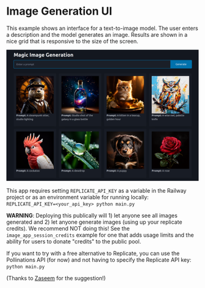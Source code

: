 # Image Generation UI

This example shows an interface for a text-to-image model. The user enters a description and the model generates an image. Results are shown in a nice grid that is responsive to the size of the screen.

![Screenshot](screenshot.png)

This app requires setting `REPLICATE_API_KEY` as a variable in the Railway project or as an environment variable for running locally: `REPLICATE_API_KEY=<your_api_key> python main.py`

**WARNING**: Deploying this publically will 1) let anyone see all images generated and 2) let anyone generate images (using up your replicate credits). We recommend NOT doing this! See the `image_app_session_credits` example for one that adds usage limits and the ability for users to donate "credits" to the public pool.

If you want to try with a free alternative to Replicate, you can use the Pollinations API (for now) and not having to specify the Replicate API key: `python main.py` 

(Thanks to [Zaseem](https://github.com/Zaseem-BIsquared) for the suggestion!)